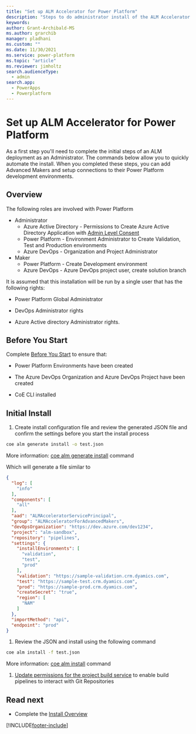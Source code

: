 ```yaml
---
title: "Set up ALM Accelerator for Power Platform"
description: "Steps to do administrator install of the ALM Accelerator using the Center of Excellence (CoE) Command Line Interface (CLI)"
keywords: 
author: Grant-Archibald-MS
ms.author: grarchib
manager: pladhani
ms.custom: ""
ms.date: 11/30/2021
ms.service: power-platform
ms.topic: "article"
ms.reviewer: jimholtz
search.audienceType: 
  - admin
search.app: 
  - PowerApps
  - Powerplatform
---
```


# Set up ALM Accelerator for Power Platform

As a first step you'll need to complete the initial steps of an ALM deployment as an Administrator. The commands below allow you to quickly automate the install. When you completed these steps, you can add Advanced Makers and setup connections to their Power Platform development environments.

## Overview

The following roles are involved with Power Platform

- Administrator
  - Azure Active Directory - Permissions to Create Azure Active Directory Application with [Admin Level Consent](/azure/active-directory/manage-apps/grant-admin-consent)
  - Power Platform - Environment Administrator to Create Validation, Test and Production environments
  - Azure DevOps - Organization and Project Administrator
- Maker
  - Power Platform - Create Development environment
  - Azure DevOps - Azure DevOps project user, create solution branch

It is assumed that this installation will be run by a single user that has the following rights:

- Power Platform Global Administrator

- DevOps Administrator rights

- Azure Active directory Administrator rights.

## Before You Start

Complete [Before You Start](./before-you-start.md) to ensure that:

- Power Platform Environments have been created

- The Azure DevOps Organization and Azure DevOps Project have been created

- CoE CLI installed

## Initial Install

1. Create install configuration file and review the generated JSON file and confirm the settings before you start the install process

  ```bash
  coe alm generate install -o test.json
  ```

  More information: [coe alm generate install](https://github.com/microsoft/coe-starter-kit/tree/main/coe-cli/docs/help/alm/generate/install.md) command

  Which will generate a file similar to

  ```json
  {
    "log": [
      "info"
    ],
    "components": [
      "all"
    ],
    "aad": "ALMAcceleratorServicePrincipal",
    "group": "ALMAcceleratorForAdvancedMakers",
    "devOpsOrganization": "https://dev.azure.com/dev1234",
    "project": "alm-sandbox",
    "repository": "pipelines",
    "settings": {
      "installEnvironments": [
        "validation",
        "test",
        "prod"
      ],
      "validation": "https://sample-validation.crm.dyamics.com",
      "test": "https://sample-test.crm.dyamics.com",
      "prod": "https://sample-prod.crm.dyamics.com",
      "createSecret": "true",
      "region": [
        "NAM"
      ]
    },
    "importMethod": "api",
    "endpoint": "prod"
  }
  ```

1. Review the JSON and install using the following command

  ```bash
  coe alm install -f test.json
  ```

  More information: [coe alm install](https://github.com/microsoft/coe-starter-kit/tree/main/coe-cli/docs/help/alm/install.md) command

1. [Update permissions for the project build service](/power-platform/guidance/coe/setup-almacceleratorpowerplatform#update-permissions-for-the-project-build-service) to enable build pipelines to interact with Git Repositories

## Read next

- Complete the [Install Overview](./overview.md#install-overview)

[!INCLUDE[footer-include](../../../../includes/footer-banner.md)]
